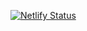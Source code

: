 [![Netlify Status](https://api.netlify.com/api/v1/badges/d772de43-cf83-4524-b65f-e77588a32446/deploy-status)](https://app.netlify.com/sites/loginsignupphpproject/deploys)